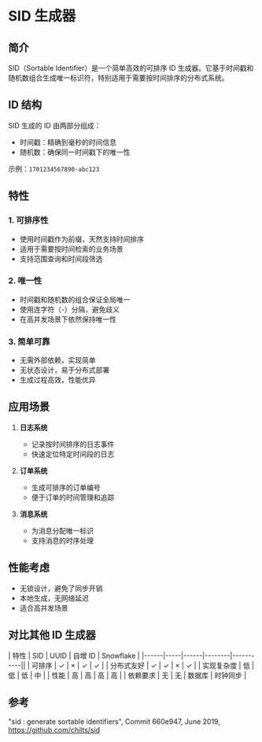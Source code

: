 # SID 生成器

## 简介

SID（Sortable Identifier）是一个简单高效的可排序 ID 生成器。它基于时间戳和随机数组合生成唯一标识符，特别适用于需要按时间排序的分布式系统。

## ID 结构

SID 生成的 ID 由两部分组成：

- 时间戳：精确到毫秒的时间信息
- 随机数：确保同一时间戳下的唯一性

示例：`1701234567890-abc123`

## 特性

### 1. 可排序性

- 使用时间戳作为前缀，天然支持时间排序
- 适用于需要按时间检索的业务场景
- 支持范围查询和时间段筛选

### 2. 唯一性

- 时间戳和随机数的组合保证全局唯一
- 使用连字符（-）分隔，避免歧义
- 在高并发场景下依然保持唯一性

### 3. 简单可靠

- 无需外部依赖，实现简单
- 无状态设计，易于分布式部署
- 生成过程高效，性能优异

## 应用场景

1. **日志系统**

   - 记录按时间排序的日志事件
   - 快速定位特定时间段的日志

2. **订单系统**

   - 生成可排序的订单编号
   - 便于订单的时间管理和追踪

3. **消息系统**
   - 为消息分配唯一标识
   - 支持消息的时序处理

## 性能考虑

- 无锁设计，避免了同步开销
- 本地生成，无网络延迟
- 适合高并发场景

## 对比其他 ID 生成器

| 特性 | SID | UUID | 自增 ID | Snowflake |
|------|-----|------|--------|-----------||
| 可排序 | ✓ | × | ✓ | ✓ |
| 分布式友好 | ✓ | ✓ | × | ✓ |
| 实现复杂度 | 低 | 低 | 低 | 中 |
| 性能 | 高 | 高 | 高 | 高 |
| 依赖要求 | 无 | 无 | 数据库 | 时钟同步 |

## 参考

"sid : generate sortable identifiers", Commit 660e947, June 2019, https://github.com/chilts/sid
